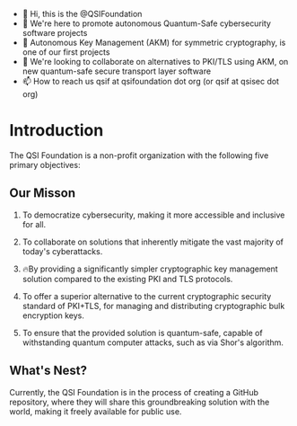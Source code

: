 - 👋 Hi, this is the @QSIFoundation
- 👀 We're here to promote autonomous Quantum-Safe cybersecurity software projects
- 🌱 Autonomous Key Management (AKM) for symmetric cryptography, is one of our first projects
- 💞️ We're looking to collaborate on alternatives to PKI/TLS using AKM, on new quantum-safe secure transport layer software
- 📫 How to reach us qsif at qsifoundation dot org (or qsif at qsisec dot org)

<!---
QSIFoundation/QSIFoundation is a ✨ special ✨ repository because its `README.md` (this file) appears on your GitHub profile.
You can click the Preview link to take a look at your changes.
--->

# Introduction

The QSI Foundation is a non-profit organization with the following five primary objectives:

## Our Misson

1) To democratize cybersecurity, making it more accessible and inclusive for all.

2) To collaborate on solutions that inherently mitigate the vast majority of today's cyberattacks.

3) 🔥By providing a significantly simpler cryptographic key management solution compared to the existing PKI and TLS protocols.

4) To offer a superior alternative to the current cryptographic security standard of PKI+TLS, for managing and distributing cryptographic bulk encryption keys.

5) To ensure that the provided solution is quantum-safe, capable of withstanding quantum computer attacks, such as via Shor's algorithm.

## What's Nest?
Currently, the QSI Foundation is in the process of creating a GitHub repository, where they will share this groundbreaking solution with the world, making it freely available for public use.